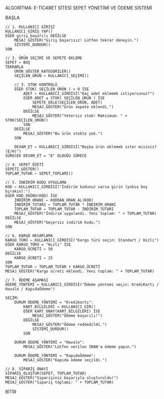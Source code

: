 ALGORİTMA: E-TİCARET SİTESİ SEPET YÖNETİMİ VE ÖDEME SİSTEMİ

BAŞLA

    // 1. KULLANICI GİRİŞİ
    KULLANICI_GİRİŞ_YAP()
    EĞER giriş_başarılı DEĞİLSE
        MESAJ_GÖSTER("Giriş başarısız! Lütfen tekrar deneyin.")
        SİSTEMİ_DURDUR()
    SON

    // 2. ÜRÜN SEÇİMİ VE SEPETE EKLEME
    SEPET ← BOŞ
    TEKRARLA
        ÜRÜN_GÖSTER_KATEGORİLER()
        SEÇİLEN_ÜRÜN ← KULLANICI_SEÇİMİ()

        // 3. STOK KONTROLÜ
        EĞER STOK( SEÇİLEN_ÜRÜN ) > 0 İSE
            ADET ← KULLANICI_GİRDİSİ("Kaç adet eklemek istiyorsunuz?")
            EĞER ADET ≤ STOK( SEÇİLEN_ÜRÜN ) İSE
                SEPETE_EKLE(SEÇİLEN_ÜRÜN, ADET)
                MESAJ_GÖSTER("Ürün sepete eklendi.")
            DEĞİLSE
                MESAJ_GÖSTER("Yetersiz stok! Maksimum: " + STOK(SEÇİLEN_ÜRÜN))
            SON
        DEĞİLSE
            MESAJ_GÖSTER("Bu ürün stokta yok.")
        SON

        DEVAM_ET ← KULLANICI_GİRDİSİ("Başka ürün eklemek ister misiniz? (E/H)")
    SÜRECEK DEVAM_ET = "E" OLDUĞU SÜRECE

    // 4. SEPET ÖZETİ
    SEPETİ_GÖSTER()
    TOPLAM_TUTAR ← SEPET_TOPLAMI()

    // 5. İNDİRİM KODU UYGULAMA
    KOD ← KULLANICI_GİRDİSİ("İndirim kodunuz varsa girin (yoksa boş bırakın):")
    EĞER KOD_DOĞRU(KOD) İSE
        İNDİRİM_ORANI ← KODDAN_ORAN_AL(KOD)
        İNDİRİM_TUTARI ← TOPLAM_TUTAR * İNDİRİM_ORANI
        TOPLAM_TUTAR ← TOPLAM_TUTAR - İNDİRİM_TUTARI
        MESAJ_GÖSTER("İndirim uygulandı. Yeni toplam: " + TOPLAM_TUTAR)
    DEĞİLSE
        MESAJ_GÖSTER("Geçersiz indirim kodu.")
    SON

    // 6. KARGO HESAPLAMA
    KARGO_TÜRÜ ← KULLANICI_GİRDİSİ("Kargo türü seçin: Standart / Hızlı")
    EĞER KARGO_TÜRÜ = "Hızlı" İSE
        KARGO_ÜCRETİ ← 50
    DEĞİLSE
        KARGO_ÜCRETİ ← 25
    SON
    TOPLAM_TUTAR ← TOPLAM_TUTAR + KARGO_ÜCRETİ
    MESAJ_GÖSTER("Kargo ücreti eklendi. Yeni toplam: " + TOPLAM_TUTAR)

    // 7. ÖDEME AŞAMASI
    ÖDEME_YÖNTEMİ ← KULLANICI_GİRDİSİ("Ödeme yöntemi seçin: KrediKartı / Havale / KapıdaÖdeme")

    SEÇİM:
        DURUM ÖDEME_YÖNTEMİ = "KrediKartı":
            KART_BİLGİLERİ ← KULLANICI_GİR()
            EĞER KART_ONAY(KART_BİLGİLERİ) İSE
                MESAJ_GÖSTER("Ödeme başarılı!")
            DEĞİLSE
                MESAJ_GÖSTER("Ödeme reddedildi.")
                SİSTEMİ_DURDUR()
            SON

        DURUM ÖDEME_YÖNTEMİ = "Havale":
            MESAJ_GÖSTER("Lütfen verilen IBAN'a ödeme yapın.")
        
        DURUM ÖDEME_YÖNTEMİ = "KapıdaÖdeme":
            MESAJ_GÖSTER("Kapıda ödeme seçildi.")

    // 8. SİPARİŞ ONAYI
    SİPARİŞ_OLUŞTUR(SEPET, TOPLAM_TUTAR)
    MESAJ_GÖSTER("Siparişiniz başarıyla oluşturuldu!")
    MESAJ_GÖSTER("Sipariş toplamı: " + TOPLAM_TUTAR)

BİTİR
